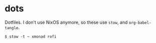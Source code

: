 # dots

Dotfiles. I don't use NixOS anymore, so these use `stow`, and `org-babel-tangle`.

```
$ stow -t ~ xmonad rofi
```
